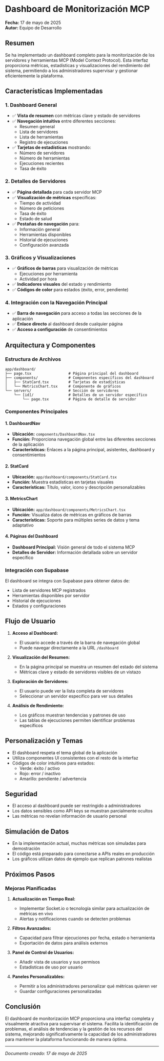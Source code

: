 # Dashboard de Monitorización MCP

**Fecha:** 17 de mayo de 2025  
**Autor:** Equipo de Desarrollo

## Resumen

Se ha implementado un dashboard completo para la monitorización de los servidores y herramientas MCP (Model Context Protocol). Esta interfaz proporciona métricas, estadísticas y visualizaciones del rendimiento del sistema, permitiendo a los administradores supervisar y gestionar eficientemente la plataforma.

## Características Implementadas

### 1. Dashboard General
- ✅ **Vista de resumen** con métricas clave y estado de servidores
- ✅ **Navegación intuitiva** entre diferentes secciones:
  - Resumen general
  - Lista de servidores
  - Lista de herramientas
  - Registro de ejecuciones
- ✅ **Tarjetas de estadísticas** mostrando:
  - Número de servidores
  - Número de herramientas
  - Ejecuciones recientes
  - Tasa de éxito

### 2. Detalles de Servidores
- ✅ **Página detallada** para cada servidor MCP
- ✅ **Visualización de métricas** específicas:
  - Tiempo de actividad
  - Número de peticiones
  - Tasa de éxito
  - Estado de salud
- ✅ **Pestañas de navegación** para:
  - Información general
  - Herramientas disponibles
  - Historial de ejecuciones
  - Configuración avanzada

### 3. Gráficos y Visualizaciones
- ✅ **Gráficos de barras** para visualización de métricas
  - Ejecuciones por herramienta
  - Actividad por hora
- ✅ **Indicadores visuales** del estado y rendimiento
- ✅ **Códigos de color** para estados (éxito, error, pendiente)

### 4. Integración con la Navegación Principal
- ✅ **Barra de navegación** para acceso a todas las secciones de la aplicación
- ✅ **Enlace directo** al dashboard desde cualquier página
- ✅ **Acceso a configuración** de consentimientos

## Arquitectura y Componentes

### Estructura de Archivos
```
app/dashboard/
├── page.tsx                 # Página principal del dashboard
├── components/              # Componentes específicos del dashboard
│   ├── StatCard.tsx         # Tarjetas de estadísticas
│   └── MetricsChart.tsx     # Componente de gráficos
└── servers/                 # Sección de servidores
    └── [id]/                # Detalles de un servidor específico
        └── page.tsx         # Página de detalle de servidor
```

### Componentes Principales

#### 1. DashboardNav
- **Ubicación:** `components/DashboardNav.tsx`
- **Función:** Proporciona navegación global entre las diferentes secciones de la aplicación
- **Características:** Enlaces a la página principal, asistentes, dashboard y consentimientos

#### 2. StatCard
- **Ubicación:** `app/dashboard/components/StatCard.tsx`
- **Función:** Muestra estadísticas en tarjetas visuales
- **Características:** Título, valor, icono y descripción personalizables

#### 3. MetricsChart
- **Ubicación:** `app/dashboard/components/MetricsChart.tsx`
- **Función:** Visualiza datos de métricas en gráficos de barras
- **Características:** Soporte para múltiples series de datos y tema adaptativo

#### 4. Páginas del Dashboard
- **Dashboard Principal:** Visión general de todo el sistema MCP
- **Detalles de Servidor:** Información detallada sobre un servidor específico

### Integración con Supabase

El dashboard se integra con Supabase para obtener datos de:
- Lista de servidores MCP registrados
- Herramientas disponibles por servidor
- Historial de ejecuciones
- Estados y configuraciones

## Flujo de Usuario

1. **Acceso al Dashboard:**
   - El usuario accede a través de la barra de navegación global
   - Puede navegar directamente a la URL `/dashboard`

2. **Visualización del Resumen:**
   - En la página principal se muestra un resumen del estado del sistema
   - Métricas clave y estado de servidores visibles de un vistazo

3. **Exploración de Servidores:**
   - El usuario puede ver la lista completa de servidores
   - Seleccionar un servidor específico para ver sus detalles

4. **Análisis de Rendimiento:**
   - Los gráficos muestran tendencias y patrones de uso
   - Las tablas de ejecuciones permiten identificar problemas específicos

## Personalización y Temas

- El dashboard respeta el tema global de la aplicación
- Utiliza componentes UI consistentes con el resto de la interfaz
- Códigos de color intuitivos para estados:
  - Verde: éxito / activo
  - Rojo: error / inactivo
  - Amarillo: pendiente / advertencia

## Seguridad

- El acceso al dashboard puede ser restringido a administradores
- Los datos sensibles como API keys se muestran parcialmente ocultos
- Las métricas no revelan información de usuario personal

## Simulación de Datos

- En la implementación actual, muchas métricas son simuladas para demostración
- El código está preparado para conectarse a APIs reales en producción
- Los gráficos utilizan datos de ejemplo que replican patrones realistas

## Próximos Pasos

### Mejoras Planificadas
1. **Actualización en Tiempo Real:**
   - Implementar Socket.io o tecnología similar para actualización de métricas en vivo
   - Alertas y notificaciones cuando se detecten problemas

2. **Filtros Avanzados:**
   - Capacidad para filtrar ejecuciones por fecha, estado o herramienta
   - Exportación de datos para análisis externos

3. **Panel de Control de Usuarios:**
   - Añadir vista de usuarios y sus permisos
   - Estadísticas de uso por usuario

4. **Paneles Personalizables:**
   - Permitir a los administradores personalizar qué métricas quieren ver
   - Guardar configuraciones personalizadas

## Conclusión

El dashboard de monitorización MCP proporciona una interfaz completa y visualmente atractiva para supervisar el sistema. Facilita la identificación de problemas, el análisis de tendencias y la gestión de los recursos del sistema, mejorando significativamente la capacidad de los administradores para mantener la plataforma funcionando de manera óptima.

---

*Documento creado: 17 de mayo de 2025*
